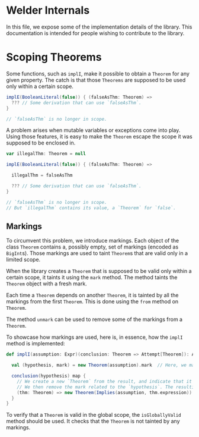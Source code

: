 
Welder Internals
================

In this file, we expose some of the implementation details of the library.
This documentation is intended for people wishing to contribute to the library.

Scoping Theorems 
================

Some functions, such as `implI`, make it possible to obtain a `Theorem` for any given property.
The catch is that those `Theorems` are supposed to be used only within a certain scope.

```scala
implE(BooleanLiteral(false)) { (falseAsThm: Theorem) => 
  ??? // Some derivation that can use `falseAsThm`.
}

// `falseAsThm` is no longer in scope.
```

A problem arises when mutable variables or exceptions come into play.
Using those features, it is easy to make the `Theorem` escape the scope
it was supposed to be enclosed in.

```scala
var illegalThm: Theorem = null

implE(BooleanLiteral(false)) { (falseAsThm: Theorem) =>

  illegalThm = falseAsThm

  ??? // Some derivation that can use `falseAsThm`.
}

// `falseAsThm` is no longer in scope.
// But `illegalThm` contains its value, a `Theorem` for `false`.
```

Markings
--------

To circumvent this problem, we introduce markings.
Each object of the class `Theorem` contains a, possibly empty, set of markings (encoded as `BigInt`s).
Those markings are used to taint `Theorem`s that are valid only in a limited scope.

When the library creates a `Theorem` that is supposed to be valid only within a certain scope,
it taints it using the `mark` method. The method taints the `Theorem` object with a fresh mark.

Each time a `Theorem` depends on another `Theorem`, it is tainted by all the markings from the first `Theorem`.
This is done using the `from` method on `Theorem`. 

The method `unmark` can be used to remove some of the markings from a `Theorem`.

To showcase how markings are used, here is, in essence, how the `implI` method is implemented:

```scala
def implI(assumption: Expr)(conclusion: Theorem => Attempt[Theorem]): Attempt[Theorem] = {

  val (hypothesis, mark) = new Theorem(assumption).mark  // Here, we mark the `Theorem`.

  conclusion(hypothesis) map {
    // We create a new `Theorem` from the result, and indicate that it depends on `thm` using `from`.
    // We then remove the mark related to the `hypothesis`. The resulting `Theorem` does not depend on it. 
    (thm: Theorem) => new Theorem(Implies(assumption, thm.expression)).from(thm).unmark(mark)
  }
}
```

To verify that a `Theorem` is valid in the global scope, the `isGloballyValid` method should be used.
It checks that the `Theorem` is not tainted by any markings.
